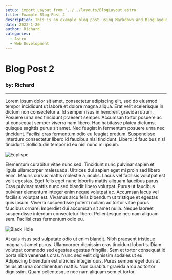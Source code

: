 ```yaml
---
setup: import Layout from '../../layouts/BlogLayout.astro'
title: Example Blog Post 2
description: This is an example blog post using Markdown and BlogLayout.
date: 2022-1-20
author: Richard
categories:
  - Astro
  - Web Development
---
```


# Blog Post 2

### by: Richard

---

Lorem ipsum dolor sit amet, consectetur adipiscing elit, sed do eiusmod tempor incididunt ut labore et dolore magna aliqua. Erat velit scelerisque in dictum non consectetur a. Id semper risus in hendrerit gravida rutrum. Posuere urna nec tincidunt praesent semper. Accumsan tortor posuere ac ut consequat semper viverra nam libero. Hac habitasse platea dictumst quisque sagittis purus sit amet. Nec feugiat in fermentum posuere urna nec tincidunt. Facilisi cras fermentum odio eu feugiat pretium. Suspendisse interdum consectetur libero id faucibus nisl tincidunt. Libero id faucibus nisl tincidunt. Sollicitudin tempor id eu nisl nunc mi ipsum.

![Ecplispe](/images/eclipse.jpg)

Elementum curabitur vitae nunc sed. Tincidunt nunc pulvinar sapien et ligula ullamcorper malesuada. Ultrices dui sapien eget mi proin sed libero enim. Mauris cursus mattis molestie a iaculis. Lacus vel facilisis volutpat est velit egestas. Eget felis eget nunc lobortis mattis aliquam faucibus purus. Cras pulvinar mattis nunc sed blandit libero volutpat. Purus ut faucibus pulvinar elementum integer enim neque volutpat ac. Accumsan lacus vel facilisis volutpat est. Vivamus arcu felis bibendum ut tristique et egestas quis ipsum. Viverra suspendisse potenti nullam ac tortor vitae purus faucibus ornare. Imperdiet dui accumsan sit amet nulla. Neque laoreet suspendisse interdum consectetur libero. Pellentesque nec nam aliquam sem. Facilisi cras fermentum odio eu.

![Black Hole](/images/blackhole.jpg)

At quis risus sed vulputate odio ut enim blandit. Nibh praesent tristique magna sit amet purus. Ullamcorper dignissim cras tincidunt lobortis. Diam volutpat commodo sed egestas egestas fringilla. Sem et tortor consequat id porta nibh venenatis cras. Nunc sed velit dignissim sodales ut eu. Adipiscing bibendum est ultricies integer quis. Purus semper eget duis at tellus at urna condimentum mattis. Non curabitur gravida arcu ac tortor dignissim. Quam pellentesque nec nam aliquam sem et tortor.
